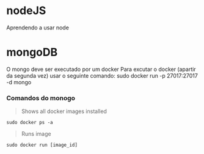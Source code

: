 # nodeJS
Aprendendo a usar node

# mongoDB
O mongo deve ser executado por um docker
Para excutar o docker (apartir da segunda vez) usar o seguinte comando: sudo docker run -p 27017:27017 -d mongo

### Comandos do monogo

> Shows all docker images installed
```
sudo docker ps -a 
```


> Runs image
```
sudo docker run [image_id]
```

